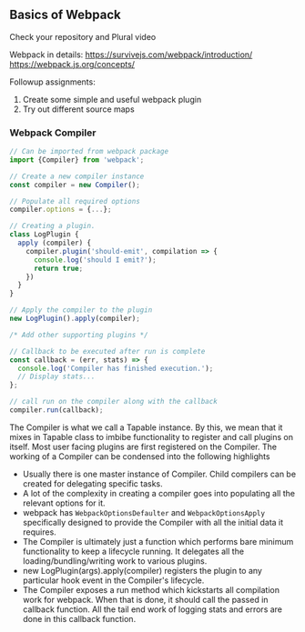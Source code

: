 ## Basics of Webpack

Check your repository and Plural video

Webpack in details:
https://survivejs.com/webpack/introduction/
https://webpack.js.org/concepts/

Followup assignments:

1. Create some simple and useful webpack plugin
2. Try out different source maps

### Webpack Compiler

```javascript
// Can be imported from webpack package
import {Compiler} from 'webpack';

// Create a new compiler instance
const compiler = new Compiler();

// Populate all required options
compiler.options = {...};

// Creating a plugin.
class LogPlugin {
  apply (compiler) {
    compiler.plugin('should-emit', compilation => {
      console.log('should I emit?');
      return true;
    })
  }
}

// Apply the compiler to the plugin
new LogPlugin().apply(compiler);

/* Add other supporting plugins */

// Callback to be executed after run is complete
const callback = (err, stats) => {
  console.log('Compiler has finished execution.');
  // Display stats...
};

// call run on the compiler along with the callback
compiler.run(callback);
```

The Compiler is what we call a Tapable instance. By this, we mean that it mixes in Tapable class to imbibe functionality to register and call plugins on itself. Most user facing plugins are first registered on the Compiler. The working of a Compiler can be condensed into the following highlights

- Usually there is one master instance of Compiler. Child compilers can be created for delegating specific tasks.
- A lot of the complexity in creating a compiler goes into populating all the relevant options for it.
- webpack has `WebpackOptionsDefaulter` and `WebpackOptionsApply` specifically designed to provide the Compiler with all the initial data it requires.
- The Compiler is ultimately just a function which performs bare minimum functionality to keep a lifecycle running. It delegates all the loading/bundling/writing work to various plugins.
- new LogPlugin(args).apply(compiler) registers the plugin to any particular hook event in the Compiler's lifecycle.
- The Compiler exposes a run method which kickstarts all compilation work for webpack. When that is done, it should call the passed in callback function. All the tail end work of logging stats and errors are done in this callback function.
